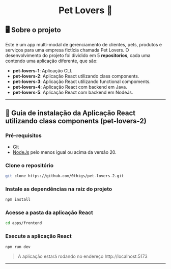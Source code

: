 <h1 align="center">Pet Lovers 🐶</h1>

## 🖥️ Sobre o projeto

Este é um app multi-modal de gerenciamento de clientes, pets, produtos e serviços para uma empresa fictícia chamada Pet Lovers. O desenvolvimento do projeto foi dividido em 5 **repositorios**, cada uma contendo uma aplicação diferente, que são:
- **pet-lovers-1**: Aplicação CLI.
- **pet-lovers-2**: Aplicação React utilizando class components. 
- **pet-lovers-3**: Aplicação React utilizando functional compoments. 
- **pet-lovers-4**: Aplicação React com backend em Java.
- **pet-lovers-5**: Aplicação React com backend em NodeJs.

---

## 📖 Guia de instalação da Aplicação React utilizando class components (pet-lovers-2)

### Pré-requisitos

- [Git](https://git-scm.com/)
- [NodeJs](https://www.python.org/) pelo menos igual ou acima da versão 20.

### Clone o repositório

```bash
git clone https://github.com/0thigs/pet-lovers-2.git
```

### Instale as dependências na raiz do projeto

```bash
npm install
```

### Acesse a pasta da aplicação React

```bash
cd apps/frontend
```

### Execute a aplicação React

```bash
npm run dev
```

> A aplicação estará rodando no endereço http://localhost:5173

---
